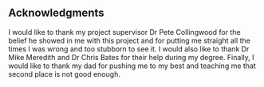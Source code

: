 Acknowledgments
---
I would like to thank my project supervisor Dr Pete Collingwood for the belief he showed in me with this project and for putting me straight all the times I was wrong and too stubborn to see it.
I would also like to thank Dr Mike Meredith and Dr Chris Bates for their help during my degree.
Finally, I would like to thank my dad for pushing me to my best and teaching me that second place is not good enough.
